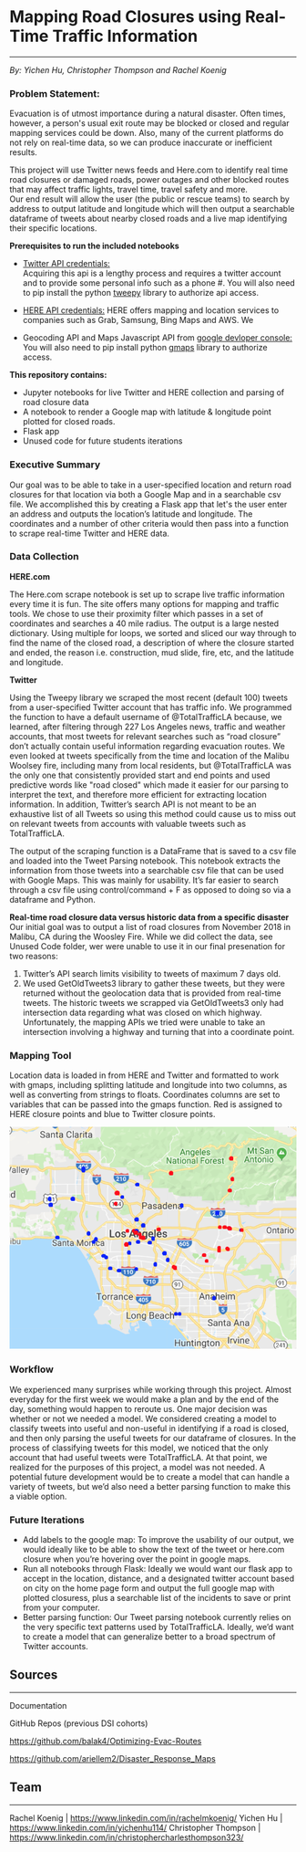 # Mapping Road Closures using Real-Time Traffic Information

----

_By: Yichen Hu, Christopher Thompson and Rachel Koenig_

### Problem Statement:

Evacuation is of utmost importance during a natural disaster.  Often times, however, a person's usual exit route may be blocked or closed and regular mapping services could be down. Also, many of the current platforms do not rely on real-time data, so we can produce inaccurate or inefficient results.

This project will use Twitter news feeds and Here.com to identify real time road closures or damaged roads, power outages and other blocked routes that may affect traffic lights, travel time, travel safety and more.  
Our end result will allow the user (the public or rescue teams) to search by address to output latitude and longitude which will then output a searchable dataframe of tweets about nearby closed roads and a live map identifying their specific locations. 

**Prerequisites to run the included notebooks** 
 
- [Twitter API credentials:](https://developer.twitter.com/en/apps)   
Acquiring this api is a lengthy process and requires a twitter account and to provide some personal info such as a phone #.  You will also need to pip install the python [tweepy](https://www.tweepy.org/) library  to authorize api access.

- [HERE API credentials:](https://developer.here.com/)
HERE offers mapping and location services to companies such as Grab, Samsung, Bing Maps and AWS.  We 

- Geocoding API and Maps Javascript API from [google devloper console:](https://console.developers.google.com/apis/)
You will also need to pip install python [gmaps](https://jupyter-gmaps.readthedocs.io/en/latest/install.html) library to authorize access.


**This repository contains:** 

- Jupyter notebooks for live Twitter and HERE collection and parsing of road closure data
- A notebook to render a Google map with latitude & longitude point plotted for closed roads.
- Flask app 
- Unused code for future students iterations 

### Executive Summary 

Our goal was to be able to take in a user-specified location and return road closures for that location via both a Google Map and in a searchable csv file. We accomplished this by creating a Flask app that let's the user enter an address and outputs the location’s latitude and longitude. The coordinates and a number of other criteria would then pass into a function to scrape real-time Twitter and HERE data. 

### Data Collection

**HERE.com** 

The Here.com scrape notebook is set up to scrape live traffic information every time it is fun.  The site offers many options for mapping and traffic tools.  We chose to use their proximity filter which passes in a set of coordinates and searches a 40 mile radius. The output is a large nested dictionary.  Using multiple for loops, we sorted and sliced our way through to find the name of the closed road, a description of where the closure started and ended, the reason i.e. construction, mud slide, fire, etc, and the latitude and longitude. 

**Twitter** 

Using the Tweepy library we scraped the most recent (default 100) tweets from a user-specified Twitter account that has traffic info.  We programmed the function to have a default username of  @TotalTrafficLA because, we learned, after filtering through 227 Los Angeles news, traffic and weather accounts, that most tweets for relevant searches such as “road closure” don’t actually contain useful information regarding evacuation routes. We even looked at tweets specifically from the time and location of the Malibu Woolsey fire, including many from local residents, but @TotalTrafficLA was the only one that consistently provided start and end points and used predictive words like "road closed" which made it easier for our parsing to interpret the text, and therefore more efficient for extracting location information. 
In addition, Twitter’s search API is not meant to be an exhaustive list of all Tweets so using this method could cause us to miss out on relevant tweets from accounts with valuable tweets such as TotalTrafficLA. 

The output of the scraping function is a DataFrame that is saved to a csv file and loaded into the Tweet Parsing notebook. This notebook extracts the information from those tweets into a searchable csv file that can be used with Google Maps. This was mainly for usability. It’s far easier to search through a csv file using control/command + F as opposed to doing so via a dataframe and Python.

**Real-time road closure data versus historic data from a specific disaster**
Our initial goal was to output a list of road closures from November 2018 in Malibu, CA during the Woosley Fire. While we did collect the data, see Unused Code folder, wer were unable to use it in our final presenation for two reasons:
1. Twitter’s API search limits visibility to tweets of maximum 7 days old. 
2. We used GetOldTweets3 library to gather these tweets, but they were returned without the geolocation data that is provided from real-time tweets.  The historic tweets we scrapped via GetOldTweets3 only had intersection data regarding what was closed on which highway. Unfortunately, the mapping APIs we tried were unable to take an intersection involving a highway and turning that into a coordinate point.  

### Mapping Tool

Location data is loaded in from HERE and Twitter and formatted to work with gmaps, including splitting latitude and longitude into two columns, as well as converting from strings to floats.   Coordinates columns are set to variables that can be passed into the gmaps function. Red is assigned to HERE closure points and blue to Twitter closure points.

![Screenshot](map_screenshot.png)


### Workflow 

We experienced many surprises while working through this project.  Almost everyday for the first week we would make a plan and by the end of the day, something would happen to reroute us. 
One major decision was whether or not we needed a model.  We considered creating a model to classify tweets into useful and non-useful in identifying if a road is closed, and then only parsing the useful tweets for our dataframe of closures. In the process of classifying tweets for this model, we noticed that the only account that had useful tweets were TotalTrafficLA. At that point, we realized for the purposes of this project, a model was not needed.  A potential future development would be to create a model that can handle a variety of tweets, but we’d also need a better parsing function to make this a viable option.


### Future Iterations 

- Add labels to the google map: To improve the usability of our output, we would ideally like to be able to show the text of the tweet or here.com closure when you’re hovering over the point in google maps. 
- Run all notebooks through Flask: Ideally we would want our flask app to accept in the location, distance, and a designated twitter account based on city on the home page form and output the full google map with plotted closuress, plus a searchable list of the incidents to save or print from your computer.
- Better parsing function: Our Tweet parsing notebook currently relies on the very specific text patterns used by TotalTrafficLA. Ideally, we’d want to create a model that can generalize better to a broad spectrum of Twitter accounts.

## Sources 
----

Documentation 

GitHub Repos (previous DSI cohorts)

https://github.com/balak4/Optimizing-Evac-Routes

https://github.com/ariellem2/Disaster_Response_Maps


## Team
----
Rachel Koenig | https://www.linkedin.com/in/rachelmkoenig/
Yichen Hu | https://www.linkedin.com/in/yichenhu114/
Christopher Thompson | https://www.linkedin.com/in/christophercharlesthompson323/
